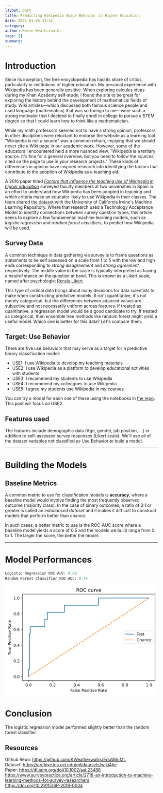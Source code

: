 ```yaml
---
layout: post
title: Predicting Wikipedia Usage Behavior in Higher Education
date: 2021-01-06 13:42
category: 
author: Kevin Weatherwalks
tags: []
summary: 
---
```


# Introduction
Since its inception, the free encyclopedia has had its share of critics, particularly in institutions of higher education.
My personal experience with Wikipedia has been generally positive. When exploring calculus ideas during my Khan Academy self-study, I found the site to be great for exploring the history behind the development of mathematical fields of study. Wiki articles—which discussed both famous science people and used language (mathematics) that was so foreign to me—were such a strong motivator that I decided to finally enroll in college to pursue a STEM degree so that I could learn how to think like a mathematician.

While my math professors seemed not to have a strong opinion, professors in other disciplines were reluctant to endorse the website as a learning tool. "Wikipedia is not a source" was a common refrain, implying that we should never cite a Wiki page in our academic work. However, some of the educators I encountered held a more nuanced view. "Wikipedia is a tertiary source. It's fine for a general overview, but you need to follow the sources cited on the page to use in your research projects." These kinds of differences in opinion have inspired research into identifying the factors that contribute to the adoption of Wikipedia as a teaching aid.

A 2016 paper titled [*Factors that influence the teaching use of Wikipedia in higher education*](https://dl.acm.org/doi/10.1002/asi.23488) surveyed  faculty members at two universities in Spain in an effort to understand how Wikipedia has been adopted in teaching and which criteria make an educator likely to use Wikipedia in their classes. The team shared [the dataset](https://archive.ics.uci.edu/ml/datasets/wiki4he) with the University of California Irvine's Machine Learning Repository. Where that research used a Technology Acceptance Model to identify connections between survey question types, this article seeks to explore a few fundamental machine learning models, such as *logistic regression* and *random forest classifiers,* to predict how Wikipedia will be used.

## Survey Data
A common technique in data gathering via survey is to frame questions as statements to be self assessed on a scale from 1 to 5 with the low and high ends corresponding to *strong disagreement* and *strong agreement,* respectively. The middle value in the scale is typically interpreted as having a *neutral* stance on the question at hand. This is known as a Likert scale, named after psychologist [Rensis Likert](https://en.wikipedia.org/wiki/Likert_scale).  

This type of ordinal data brings about many decisions for data scientists to make when constructing predictive models. It isn't quantitative, it's not merely categorical, but the differences between adjacent values are subjective and not necessarily uniform across features. If treated as quantitative, a regression model would be a good candidate to try. If treated as categorical, then ensemble tree methods like random forest might yield a useful model. Which one is better for this data? Let's compare them.


## Target: Use Behavior
There are five use behaviors that may serve as a target for a predictive binary classification model:  
- USE1: I use Wikipedia to develop my teaching materials
- USE2: I use Wikipedia as a platform to develop educational activities with students
- USE3: I recommend my students to use Wikipedia
- USE4: I recommend my colleagues to use Wikipedia
- USE5: I agree my students use Wikipedia in my courses

You can try a model for each one of these using the notebooks in [the repo](https://github.com/KWeatherwalks/EduWikiML). This post will focus on USE2.

## Features used
The features include demographic data (Age, gender, job position, ...) in addition to self-assessed survey responses (Likert scale). We'll use all of the dataset variables not classified as Use Behavior to build a model.


<!-- ## Data processing
Though the dataset is relatively clean and tidy, it does contain missing values which have to be dealt with.

For the target variable, the USE2 values are grouped and remapped so that 4 and 5 correspond to a 'Yes' response while 1 and 2 correspond to a 'No' response. Entries where USE2 is 3 are dropped from the training set. This gives us binary outcomes which permit simpler tree models that are easier to interpret than a multiclass classification model. -->

---
# Building the Models

## Baseline Metrics
A common metric to use for classification models is **accuracy**, where a baseline model would involve finding the most frequently observed outcome (majority class). In the case of binary outcomes, a ratio of 3:1 or greater is called an *imbalanced dataset* and it makes it difficult to construct models that perform better than chance. 

In such cases, a better metric to use is the ROC-AUC score where a baseline model yields a score of 0.5 and the models we build range from 0 to 1. The larger the score, the better the model.

<!-- # Logistic Regression Model



## Important Questions(Features)

## Visualizations

---
# Random Forest Classifier Model

## Important Questions
## Visualizations -->

---
# Model Performances


```python
Logistic Regression ROC-AUC: 0.89
Random Forest Classifier ROC-AUC: 0.79
```

![Logistic Regression ROC](/assets/blogresources/wikiml/roc_log_test.svg)
<!-- <img src="/assets/blogresources/wikiml/roc_log_test.svg" width="500"> -->

# Conclusion
The logistic regression model performed slightly better than the random forest classifier.

## Resources
Github Repo: https://github.com/KWeatherwalks/EduWikiML  
Dataset: https://archive.ics.uci.edu/ml/datasets/wiki4he  
Paper: https://dl.acm.org/doi/10.1002/asi.23488  
https://www.surveypractice.org/article/2718-an-introduction-to-machine-learning-methods-for-survey-researchers  
https://doi.org/10.29115/SP-2018-0004  
